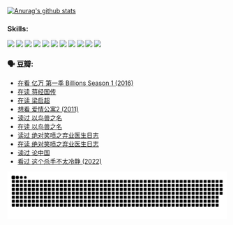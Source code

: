 
[![Anurag's github stats](https://github-readme-stats.vercel.app/api?username=w940853815)](https://github.com/anuraghazra/github-readme-stats)

### Skills:

<code><img height="32" src="https://cdn.jsdelivr.net/npm/simple-icons@v5/icons/python.svg"></code>
<code><img height="32" src="https://cdn.jsdelivr.net/npm/simple-icons@v5/icons/javascript.svg"></code>
<code><img height="32" src="https://cdn.jsdelivr.net/npm/simple-icons@v5/icons/django.svg"></code>
<code><img height="32" src="https://cdn.jsdelivr.net/npm/simple-icons@v5/icons/flask.svg"></code>
<code><img height="32" src="https://cdn.jsdelivr.net/npm/simple-icons@v5/icons/vuetify.svg"></code>
<code><img height="32" src="https://cdn.jsdelivr.net/npm/simple-icons@v5/icons/git.svg"></code>
<code><img height="32" src="https://cdn.jsdelivr.net/npm/simple-icons@v5/icons/docker.svg"></code>
<code><img height="32" src="https://cdn.jsdelivr.net/npm/simple-icons@v5/icons/postgresql.svg"></code>
<code><img height="32" src="https://cdn.jsdelivr.net/npm/simple-icons@v5/icons/elasticsearch.svg"></code>
<code><img height="32" src="https://cdn.jsdelivr.net/npm/simple-icons@v5/icons/macos.svg"></code>
<code><img height="32" src="https://cdn.jsdelivr.net/npm/simple-icons@v5/icons/linux.svg"></code>

### 🗣 豆瓣:

<!-- DOUBAN-ACTIVITIES:START -->
- [在看 亿万 第一季 Billions Season 1‎ (2016)](https://www.douban.com/people/136069238/status/3878098700/?_i=53568353)
- [在读 蒋经国传](https://www.douban.com/people/136069238/status/3877458956/?_i=53568353)
- [在读 梁启超](https://www.douban.com/people/136069238/status/3876806133/?_i=53568353)
- [想看 爱情公寓2‎ (2011)](https://www.douban.com/people/136069238/status/3876682115/?_i=53568353)
- [读过 以鸟兽之名](https://www.douban.com/people/136069238/status/3876369302/?_i=53568353)
- [在读 以鸟兽之名](https://www.douban.com/people/136069238/status/3869094471/?_i=53568353)
- [读过 绝对笑喷之弃业医生日志](https://www.douban.com/people/136069238/status/3869093225/?_i=53568353)
- [在读 绝对笑喷之弃业医生日志](https://www.douban.com/people/136069238/status/3862106751/?_i=53568353)
- [读过 论中国](https://www.douban.com/people/136069238/status/3862105795/?_i=53568353)
- [看过 这个杀手不太冷静‎ (2022)](https://www.douban.com/people/136069238/status/3856458693/?_i=53568353)
<!-- DOUBAN-ACTIVITIES:END -->


![Snake animation](https://raw.githubusercontent.com/w940853815/w940853815/output/github-contribution-grid-snake.svg)

<!--
**w940853815/w940853815** is a ✨ _special_ ✨ repository because its `README.md` (this file) appears on your GitHub profile.

Here are some ideas to get you started:

- 🔭 I’m currently working on ...
- 🌱 I’m currently learning ...
- 👯 I’m looking to collaborate on ...
- 🤔 I’m looking for help with ...
- 💬 Ask me about ...
- 📫 How to reach me: ...
- 😄 Pronouns: ...
- ⚡ Fun fact: ...
-->
